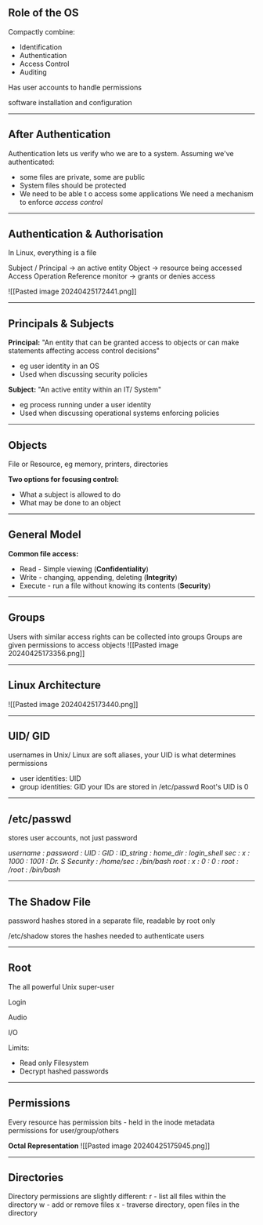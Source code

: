 ## Role of the OS
Compactly combine:
- Identification
- Authentication
- Access Control
- Auditing

Has user accounts to handle permissions

software installation and configuration

---
## After Authentication
Authentication lets us verify who we are to a system.
Assuming we've authenticated:
- some files are private, some are public
- System files should be protected
- We need to be able t o access some applications
We need a mechanism to enforce *access control*

---
## Authentication & Authorisation
In Linux, everything is a file

Subject / Principal -> an active entity
Object -> resource being accessed
Access Operation
Reference monitor -> grants or denies access

![[Pasted image 20240425172441.png]]

---
## Principals & Subjects

**Principal:**
"An entity that can be granted access to objects or can make statements affecting access control decisions"
- eg user identity in an OS
- Used when discussing security policies

**Subject:**
"An active entity within an IT/ System"
- eg process running under a user identity
- Used when discussing operational systems enforcing policies

---
## Objects
File or Resource, eg memory, printers, directories

**Two options for focusing control:**
- What a subject is allowed to do
- What may be done to an object

---
## General Model

**Common file access:**
- Read - Simple viewing (**Confidentiality**)
- Write - changing, appending, deleting (**Integrity**)
- Execute - run a file without knowing its contents (**Security**)

---
## Groups
Users with similar access rights can be collected into groups
Groups are given permissions to access objects
![[Pasted image 20240425173356.png]]

---
## Linux Architecture

![[Pasted image 20240425173440.png]]

---
## UID/ GID
usernames in Unix/ Linux are soft aliases, your UID is what determines permissions
- user identities: UID
- group identities: GID
your IDs are stored in /etc/passwd
Root's UID is 0

---
## /etc/passwd
stores user accounts, not just password

*username : password : UID : GID : ID_string : home_dir : login_shell*
*sec : x : 1000 : 1001 : Dr. S Security : /home/sec : /bin/bash*
*root : x : 0 : 0 : root : /root : /bin/bash*

---
## The Shadow File
password hashes stored in a separate file, readable by root only

/etc/shadow stores the hashes needed to authenticate users

---
## Root
The all powerful Unix super-user

Login

Audio

I/O

Limits:
- Read only Filesystem
- Decrypt hashed passwords

---
## Permissions
Every resource has permission bits - held in the inode metadata
permissions for user/group/others

**Octal Representation**
![[Pasted image 20240425175945.png]]


---
## Directories

Directory permissions are slightly different:
r - list all files within the directory
w - add or remove files
x - traverse directory, open files in the directory

